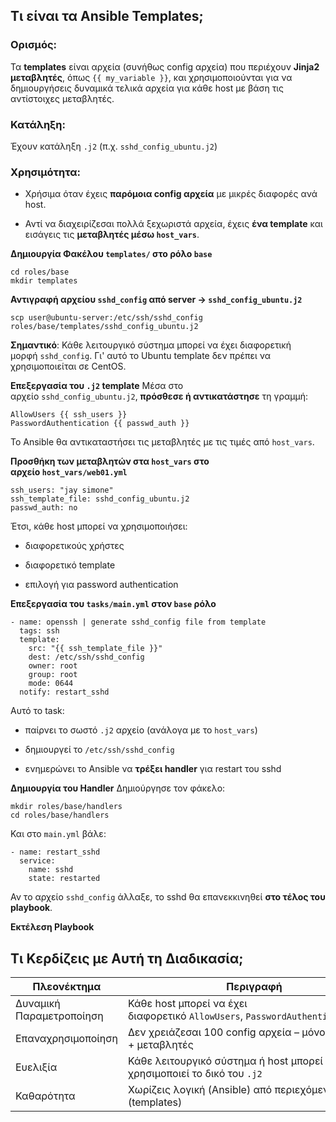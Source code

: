 ## Τι είναι τα **Ansible Templates**;

### Ορισμός:

Τα **templates** είναι αρχεία (συνήθως config αρχεία) που περιέχουν **Jinja2 μεταβλητές**, όπως `{{ my_variable }}`, και χρησιμοποιούνται για να δημιουργήσεις δυναμικά τελικά αρχεία για κάθε host με βάση τις αντίστοιχες μεταβλητές.

### Κατάληξη:

Έχουν κατάληξη `.j2` (π.χ. `sshd_config_ubuntu.j2`)

### Χρησιμότητα:

- Χρήσιμα όταν έχεις **παρόμοια config αρχεία** με μικρές διαφορές ανά host.
    
- Αντί να διαχειρίζεσαι πολλά ξεχωριστά αρχεία, έχεις **ένα template** και εισάγεις τις **μεταβλητές μέσω `host_vars`**.

**Δημιουργία Φακέλου `templates/` στο ρόλο `base`**
```
cd roles/base
mkdir templates
```

**Αντιγραφή αρχείου `sshd_config` από server → `sshd_config_ubuntu.j2`**
```
scp user@ubuntu-server:/etc/ssh/sshd_config roles/base/templates/sshd_config_ubuntu.j2

```
**Σημαντικό**: Κάθε λειτουργικό σύστημα μπορεί να έχει διαφορετική μορφή `sshd_config`. Γι' αυτό το Ubuntu template δεν πρέπει να χρησιμοποιείται σε CentOS.

**Επεξεργασία του `.j2` template**
Μέσα στο αρχείο `sshd_config_ubuntu.j2`, **πρόσθεσε ή αντικατάστησε** τη γραμμή:
```
AllowUsers {{ ssh_users }}
PasswordAuthentication {{ passwd_auth }}
```
Το Ansible θα αντικαταστήσει τις μεταβλητές με τις τιμές από `host_vars`.

**Προσθήκη των μεταβλητών στα `host_vars` στο αρχείο `host_vars/web01.yml`**
```
ssh_users: "jay simone"
ssh_template_file: sshd_config_ubuntu.j2
passwd_auth: no
```
Έτσι, κάθε host μπορεί να χρησιμοποιήσει:
- διαφορετικούς χρήστες
    
- διαφορετικό template
    
- επιλογή για password authentication

**Επεξεργασία του `tasks/main.yml` στον `base` ρόλο**
```
- name: openssh | generate sshd_config file from template
  tags: ssh
  template:
    src: "{{ ssh_template_file }}"
    dest: /etc/ssh/sshd_config
    owner: root
    group: root
    mode: 0644
  notify: restart_sshd
```
Αυτό το task:
- παίρνει το σωστό `.j2` αρχείο (ανάλογα με το `host_vars`)
    
- δημιουργεί το `/etc/ssh/sshd_config`
    
- ενημερώνει το Ansible να **τρέξει handler** για restart του sshd

**Δημιουργία του Handler**
Δημιούργησε τον φάκελο:
```
mkdir roles/base/handlers
cd roles/base/handlers
```
Και στο `main.yml` βάλε:
```
- name: restart_sshd
  service:
    name: sshd
    state: restarted
```
Αν το αρχείο `sshd_config` άλλαξε, το sshd θα επανεκκινηθεί **στο τέλος του playbook**.

**Εκτέλεση Playbook**
## Τι Κερδίζεις με Αυτή τη Διαδικασία;

| Πλεονέκτημα              | Περιγραφή                                                                        |
| ------------------------ | -------------------------------------------------------------------------------- |
| Δυναμική Παραμετροποίηση | Κάθε host μπορεί να έχει διαφορετικό `AllowUsers`, `PasswordAuthentication`κ.λπ. |
| Επαναχρησιμοποίηση       | Δεν χρειάζεσαι 100 config αρχεία – μόνο templates + μεταβλητές                   |
| Ευελιξία                 | Κάθε λειτουργικό σύστημα ή host μπορεί να χρησιμοποιεί το δικό του `.j2`         |
| Καθαρότητα               | Χωρίζεις λογική (Ansible) από περιεχόμενο (templates)                            |
